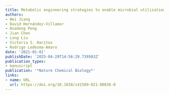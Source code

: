 ```yaml
---
title: Metabolic engineering strategies to enable microbial utilization of C1 feedstocks
authors:
- Wei Jiang
- David Hernández-Villamor
- Huadong Peng
- Jian Chen
- Long Liu
- Victoria S. Haritos
- Rodrigo Ledesma‐Amaro
date: '2021-01-01'
publishDate: '2025-04-29T14:56:29.739503Z'
publication_types:
- manuscript
publication: '*Nature Chemical Biology*'
links:
- name: URL
  url: https://doi.org/10.1038/s41589-021-00836-0
---
```


